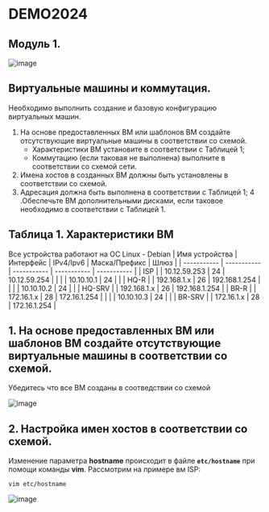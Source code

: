 # DEMO2024
## Модуль 1.
![image](https://github.com/idkwhtiwant/demo24/assets/105741255/f105c1d1-cf0b-441a-82a3-11aad8d109f3)

## Виртуальные машины и коммутация.
Необходимо выполнить создание и базовую конфигурацию виртуальных машин.

1. На основе предоставленных ВМ или шаблонов ВМ создайте отсутствующие виртуальные машины в соответствии со схемой.
      - Характеристики ВМ установите в соответствии с Таблицей 1;
      - Коммутацию (если таковая не выполнена) выполните в соответствии со схемой сети.
2. Имена хостов в созданных ВМ должны быть установлены в соответствии со схемой.
3. Адресация должна быть выполнена в соответствии с Таблицей 1;
4 .Обеспечьте ВМ дополнительными дисками, если таковое необходимо в соответствии с Таблицей 1.

## Таблица 1. Характеристики ВМ
Все устройства работают на OC Linux - Debian
| Имя устройства |  Интерфейс  |  IPv4/Ipv6   | Маска/Префикс |     Шлюз      |
| ----------- | ----------- | ----------- | ----------- | ----------- |
| ISP            |             | 10.12.59.253 | 24            | 10.12.59.254  |
|                |             | 10.10.10.1   | 24            |               |
| HQ-R           |             | 192.168.1.x  | 26            | 192.168.1.254 |
|                |             | 10.10.10.2   | 24            |               |
| HQ-SRV         |             | 192.168.1.x  | 26            | 192.168.1.254 |
| BR-R           |             | 172.16.1.x   | 28            | 172.16.1.254  |
|                |             | 10.10.10.3   | 24            |               |
| BR-SRV         |             | 172.16.1.x   | 28            | 172.16.1.254  |

## 1. На основе предоставленных ВМ или шаблонов ВМ создайте отсутствующие виртуальные машины в соответствии со схемой.
Убедитесь что все ВМ созданы в соотведствии со схемой

![image](https://github.com/idkwhtiwant/demo24/assets/105741255/74aa2495-7847-49b5-9319-522013b3bee4)

## 2. Настройка имен хостов в соответствии со схемой.
Изменение параметра **hostname** происходит в файле **`etc/hostname`** при помощи команды **vim**.
Рассмотрим на примере вм ISP:
```
vim etc/hostname
```
![image](https://github.com/idkwhtiwant/demo24/assets/105741255/ddd5260c-2a5d-45dd-bc64-72faf798e2b4)
